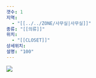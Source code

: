 ```yaml
---
갯수: 1
지역:
  - "[[../../ZONE/사무실|사무실]]"
종류: "[[의류]]"
위치:
  - "[[CLOSET]]"
상세위치: 
설명: "100"
---
```



![](http://192.168.50.22/devices/250315_IMG_0022.jpg)
